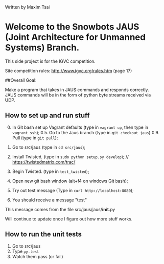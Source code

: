 Written by Maxim Tsai

# Welcome to the Snowbots JAUS (Joint Architecture for Unmanned Systems) Branch.
This side project is for the IGVC competition.

Site competition rules: http://www.igvc.org/rules.htm (page 17)

##Overall Goal:

Make a program that takes in JAUS commands and responds correctly.
JAUS commands will be in the form of python byte streams received via UDP.

## How to set up and run stuff

0. In Git bash set up Vagrant defaults (type in `vagrant up`, then type in `vagrant ssh`);
0.5. Go to the Jaus branch (type in `git checkout jaus`)
0.9. Pull (type in `git pull`);

1. Go to src/jaus (type in `cd src/jaus`);
2. Install Twisted, (type in `sudo python setup.py develop`); // https://twistedmatrix.com/trac/
3. Begin Twisted. (type in `test_twisted`);
4. Open new git bash window (alt+f4 on windows Git bash);
5. Try out test message (Type in `curl http://localhost:8080`);
6. You should receive a message "test"

This message comes from the file src/jaus/jaus/__init__.py

Will continue to update once I figure out how more stuff works.

## How to run the unit tests

1. Go to src/jaus
2. Type `py.test`
3. Watch them pass (or fail)
